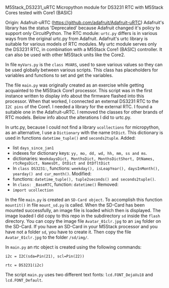 M5Stack_DS3231_uRTC
 Micropython module for DS3231 RTC with M5Stack Cores
 tested with Core1 (BASIC)

 Origin: Adafruit-uRTC (https://github.com/adafruit/Adafruit-uRTC)
 Adafruit's library has the status 'Deprecated' because Adafruit changed it's policy to support only CircuitPython.
 The RTC module: ```urtc.py``` differs is in various ways from the original urtc.py from Adafruit.
 Adafruit's urtc library is suitable for various models of RTC modules. My urtc module serves only the DS3231 RTC,
 in combination with a M5Stack Core1 (BASIC) controller. It can also be used with other M5Stack units like the Core2.

 In file ```myVars.py``` is the ```class MVARS```, used to save various values so they can be used 
 globally between various scripts. This class has placeholders for variables and functions to set and get the variables.

 The file ```main.py``` was originally created as an exercise while getting acquainted to the M5Stack Core1 processor.
 This script was in the first instance written to display info about the firmware flashed into this processor. When that worked,
 I connected an external DS3231 RTC to the ```I2C pins``` of the Core1. I needed a library for the external RTC. I found a suitable one in the
 Adafruit-uRTC. I removed the classes for other brands of RTC models. Below info about the alterations I did to urtc.py.


In urtc.py, because I could not find a library ```ucollections``` for micropython,
as an alternative, I use a ```Dictionary``` with the name ```DtDict```. This dictionary is used in functions ```datetime_tuple()``` and
```seconds2tuple```.
Added:
- list ```days_since_jan1```
- indexes for dictionary keys: ```yy, mo, dd, wd, hh, mm, ss and ms```.
- dictionaries: ```WeekdaysDict, MonthsDict, MonthsDictShort, DtNames, rtcRegsDict, NamesDt, DtDict and DtDfltDict```
- In ```class DS3231:```, functions: ```weekday(), isLeapYear(), daysInMonth(), yearday() and cur_month()```.
Modified:
- functions: ```datetime_tuple(), tuple2seconds() and seconds2tuple()```.
- In ```class: _BaseRTC```, function: ```datetime()```
Removed:
- ```import ucollection```

In the file ```main.py``` is created an ```SD-Card object```. To accomplish this function ```mountit()``` in file ```mount_sd.py``` is called.
When the SD-Card has been mounted successfully, an image file is loaded which then is displayed.
The image loaded I did copy to this repo in the subdirectory ```sd``` inside the ```flash``` directory.
You can copy the image file ```Avatar_01clr.jpg``` to an ```img``` folder on the SD-Card. If you have an SD-Card in your M5Stack processor
and you have not a folder ```sd```, you have to create it. Then copy the file ```Avatar_01clr.jpg``` to the folder ```/sd/img/```.

In ```main.py``` an rtc object is created using the following commands:
```
i2c = I2C(sda=Pin(21), scl=Pin(22))

rtc = DS3231(i2c)
```

The script ```main.py``` uses two different text fonts:
    ```lcd.FONT_DejaVu18```  and ```lcd.FONT_Default```.


